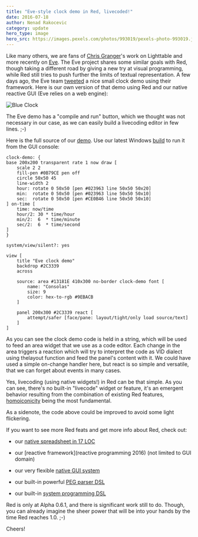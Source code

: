 ```yaml
---
title: "Eve-style clock demo in Red, livecoded!"
date: 2016-07-18 
author: Nenad Rakocevic 
category: update
hero_type: image
hero_src: https://images.pexels.com/photos/993019/pexels-photo-993019.jpeg?auto=compress&cs=tinysrgb&h=650&w=940
---
```


Like many others, we are fans of [Chris Granger](http://chris-granger.com/)'s work on Lighttable and more recently on [Eve](http://witheve.com/). The Eve project shares some similar goals with Red, though taking a different road by giving a new try at visual programming, while Red still tries to push further the limits of textual representation. A few days ago, the Eve team [tweeted](https://twitter.com/ibdknox/status/751169352632668160) a nice small clock demo using their framework. Here is our own version of that demo using Red and our native reactive GUI (Eve relies on a web engine):

![Blue Clock](/images/blog/blue-clock2.gif)

The Eve demo has a "compile and run" button, which we thought was not necessary in our case, as we can easily build a livecoding editor in few lines. ;-)

Here is the full source of our [demo](https://github.com/red/code/blob/0.6.2/Showcase/simple-clock.red). Use our latest Windows [build](http://static.red-lang.org/dl/auto/win/red-latest.exe) to run it from the GUI console:

```
clock-demo: {
base 200x200 transparent rate 1 now draw [
    scale 2 2
    fill-pen #0B79CE pen off
    circle 50x50 45
    line-width 2
    hour: rotate 0 50x50 [pen #023963 line 50x50 50x20]
    min:  rotate 0 50x50 [pen #023963 line 50x50 50x10]
    sec:  rotate 0 50x50 [pen #CE0B46 line 50x50 50x10]
] on-time [
    time: now/time
    hour/2: 30 * time/hour
    min/2:  6  * time/minute
    sec/2:  6  * time/second
]
}

system/view/silent?: yes

view [
    title "Eve clock demo"
    backdrop #2C3339
    across

    source: area #13181E 410x300 no-border clock-demo font [
        name: "Consolas"
        size: 9
        color: hex-to-rgb #9EBACB
    ]

    panel 200x300 #2C3339 react [
        attempt/safer [face/pane: layout/tight/only load source/text]
    ]
]
```

As you can see the clock demo code is held in a string, which will be used to feed an area widget that we use as a code editor. Each change in the area triggers a reaction which will try to interpret the code as VID dialect using thelayout function and feed the panel's content with it. We could have used a simple on-change handler here, but react is so simple and versatile, that we can forget about events in many cases.

Yes, livecoding (using native widgets!) in Red can be that simple. As you can see, there's no built-in "livecode" widget or feature, it's an emergent behavior resulting from the combination of existing Red features, [homoiconicity](https://en.wikipedia.org/wiki/Homoiconicity) being the most fundamental.

As a sidenote, the code above could be improved to avoid some light flickering.

If you want to see more Red feats and get more info about Red, check out:

- our [native spreadsheet in 17 LOC](/blog/2016/07/native-reactive-spreadsheet-in-17-loc/)

- our [reactive framework](reactive programming 2016) (not limited to GUI domain)

- our very flexible [native GUI system](/blog/2016/03/0.6.0-red-gui-system/)

- our built-in powerful [PEG parser DSL](/blog/2013/11/0.4.1-introducing-parse/)

- our built-in [system programming DSL](http://static.red-lang.org/red-system-specs-light.html)


Red is only at Alpha 0.6.1, and there is significant work still to do. Though, you can already imagine the sheer power that will be into your hands by the time Red reaches 1.0. ;-)

Cheers! 